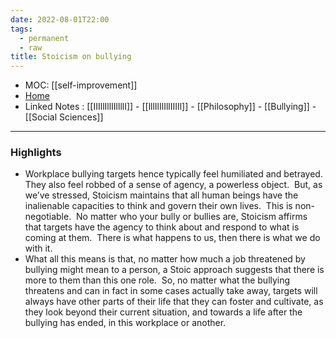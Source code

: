 ```yaml
---
date: 2022-08-01T22:00
tags:
  - permanent
  - raw
title: Stoicism on bullying
---
```

- MOC: [[self-improvement]]
- [Home](https://misudashi.ga/)
- Linked Notes : [[IIIllIllIIllllI]] - [[lllIlIlIllIIIIl]] - [[Philosophy]] - [[Bullying]] - [[Social Sciences]]
----------
### Highlights
- Workplace bullying targets hence typically feel humiliated and betrayed.  They also feel robbed of a sense of agency, a powerless object.  But, as we’ve stressed, Stoicism maintains that all human beings have the inalienable capacities to think and govern their own lives.  This is non-negotiable.  No matter who your bully or bullies are, Stoicism affirms that targets have the agency to think about and respond to what is coming at them.  There is what happens to us, then there is what we do with it.
- What all this means is that, no matter how much a job threatened by bullying might mean to a person, a Stoic approach suggests that there is more to them than this one role.  So, no matter what the bullying threatens and can in fact in some cases actually take away, targets will always have other parts of their life that they can foster and cultivate, as they look beyond their current situation, and towards a life after the bullying has ended, in this workplace or another.